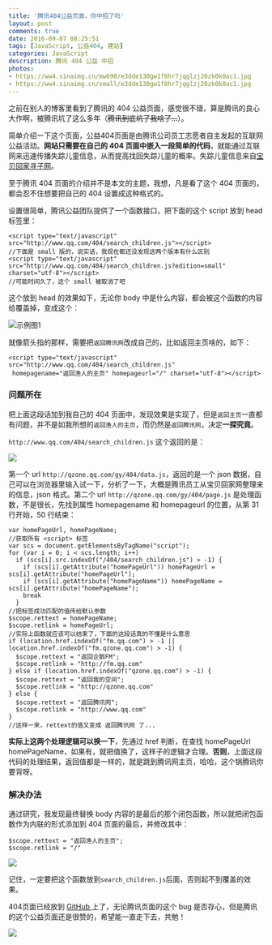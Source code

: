 ```yaml
---
title: '腾讯404公益页面，你中招了吗'
layout: post
comments: true
date: 2016-09-07 08:25:51
tags: [JavaScript, 公益404, 建站]
categories: JavaScript
description: 腾讯 404 公益 中招
photos:
- https://ww4.sinaimg.cn/mw690/e3dde130gw1f8hr7jqglzj20zk0k0ac1.jpg
- https://ww4.sinaimg.cn/small/e3dde130gw1f8hr7jqglzj20zk0k0ac1.jpg
---
```

之前在别人的博客里看到了腾讯的 404 公益页面，感觉很不错，算是腾讯的良心大作啊，被腾讯坑了这么多年（~~腾讯到底坑了我啥了...~~）。

<!--more-->

简单介绍一下这个页面，公益404页面是由腾讯公司员工志愿者自主发起的互联网公益活动。**网站只需要在自己的 404 页面中嵌入一段简单的代码**，就能通过互联网来迅速传播失踪儿童信息，从而提高找回失踪儿童的概率。失踪儿童信息来自[宝贝回家寻子网](http://www.baobeihuijia.com/)。

至于腾讯 404 页面的介绍并不是本文的主题，我想，凡是看了这个 404 页面的，都会忍不住想要把自己的 404 设置成这种格式的。

设置很简单，腾讯公益团队提供了一个函数接口，把下面的这个 script 放到 head 标签里：

```
<script type="text/javascript" src="http://www.qq.com/404/search_children.js"></script>
//下面是 small 版的，说实话，我现在都还没发现这两个版本有什么区别
<script type="text/javascript" src="http://www.qq.com/404/search_children.js?edition=small" charset="utf-8"></script>
//可能时间久了，这个 small 被取消了吧
```

这个放到 head 的效果如下，无论你 body 中是什么内容，都会被这个函数的内容给覆盖掉，变成这个：

![示例图1](/content/images/2016/09/demo.png)

就像箭头指的那样，需要把`返回腾讯网`改成自己的，比如返回主页啥的，如下：

```
<script type="text/javascript" src="http://www.qq.com/404/search_children.js"
 homepagename="返回渔人的主页" homepageurl="/" charset="utf-8"></script>
```

### 问题所在

把上面这段话加到我自己的 404 页面中，发现效果是实现了，但是`返回主页`一直都有问题，并不是如我所想的`返回渔人的主页`，而仍然是`返回腾讯网`，决定**一探究竟**。

`http://www.qq.com/404/search_children.js` 这个返回的是：

![](/content/images/2016/09/demo2.png)

第一个 url `http://qzone.qq.com/gy/404/data.js`，返回的是一个 json 数据，自己可以在浏览器里输入试一下，分析了一下，大概是腾讯员工从宝贝回家网整理来的信息，json 格式。第二个 url  `http://qzone.qq.com/gy/404/page.js` 是处理函数，不是很长，先找到属性 homepagename 和 homepageurl 的位置，从第 31 行开始，50 行结束：

```
var homePageUrl, homePageName;
//获取所有 <script> 标签
var scs = document.getElementsByTagName("script");
for (var i = 0; i < scs.length; i++)
  if (scs[i].src.indexOf("/404/search_children.js") > -1) {
    if (scs[i].getAttribute("homePageUrl")) homePageUrl = scs[i].getAttribute("homePageUrl");
    if (scs[i].getAttribute("homePageName")) homePageName = scs[i].getAttribute("homePageName");
    break
  }
//把标签成功匹配的值传给默认参数
$scope.rettext = homePageName;
$scope.retlink = homePageUrl;
//实际上函数就应该可以结束了，下面的这段话真的不懂是什么意思
if (location.href.indexOf("fm.qq.com") > -1 || location.href.indexOf("fm.qzone.qq.com") > -1) {
  $scope.rettext = "返回企鹅FM";
  $scope.retlink = "http://fm.qq.com"
} else if (location.href.indexOf("qzone.qq.com") > -1) {
  $scope.rettext = "返回我的空间";
  $scope.retlink = "http://qzone.qq.com"
} else {
  $scope.rettext = "返回腾讯网";
  $scope.retlink = "http://www.qq.com"
}
//这样一来，rettext的值又变成 返回腾讯网 了...
```

**实际上这两个处理逻辑可以换一下**，先通过 href 判断，在查找 homePageUrl homePageName，如果有，就把值换了，这样子的逻辑才合理。**否则**，上面这段代码的处理结果，返回值都是一样的，就是跳到腾讯网主页，哈哈，这个锅腾讯你要背呀。

### 解决办法

通过研究，我发现最终替换 body 内容的是最后的那个闭包函数，所以就把闭包函数作为内联的形式添加到 404 页面的最后，并修改其中：

```
$scope.rettext = "返回渔人的主页";
$scope.retlink = "/"
```

![](/content/images/2016/09/demo3.png)

记住，一定要把这个函数放到`search_children.js`后面，否则起不到覆盖的效果。

404页面已经放到 [GitHub ](https://github.com/songjinzhong/404html)上了，无论腾讯页面的这个 bug 是否存心，但是腾讯的这个公益页面还是很赞的，希望能一直走下去，共勉！

![](/content/images/2016/09/demo4.png)
